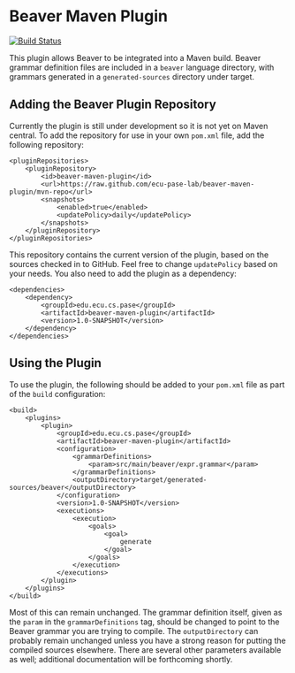 # Beaver Maven Plugin

[![Build Status](https://travis-ci.org/ecu-pase-lab/beaver-maven-plugin.svg?branch=master)](https://travis-ci.org/ecu-pase-lab/beaver-maven-plugin)

This plugin allows Beaver to be integrated into a Maven build. Beaver grammar definition files
are included in a `beaver` language directory, with grammars generated in a `generated-sources`
directory under target.

## Adding the Beaver Plugin Repository

Currently the plugin is still under development so it is not yet on Maven central. To add
the repository for use in your own `pom.xml` file, add the following repository:

```
<pluginRepositories>
    <pluginRepository>
        <id>beaver-maven-plugin</id>
        <url>https://raw.github.com/ecu-pase-lab/beaver-maven-plugin/mvn-repo</url>
        <snapshots>
            <enabled>true</enabled>
            <updatePolicy>daily</updatePolicy>
        </snapshots>
    </pluginRepository>
</pluginRepositories>

```

This repository contains the current version of the plugin, based on the sources checked
in to GitHub. Feel free to change `updatePolicy` based on your needs. You also need to
add the plugin as a dependency:

```
<dependencies>
    <dependency>
        <groupId>edu.ecu.cs.pase</groupId>
        <artifactId>beaver-maven-plugin</artifactId>
        <version>1.0-SNAPSHOT</version>
    </dependency>
</dependencies>
```

## Using the Plugin

To use the plugin, the following should be added to your `pom.xml` file as part of the
`build` configuration:

```
<build>
    <plugins>
        <plugin>
            <groupId>edu.ecu.cs.pase</groupId>
            <artifactId>beaver-maven-plugin</artifactId>
            <configuration>
                <grammarDefinitions>
                    <param>src/main/beaver/expr.grammar</param>
                </grammarDefinitions>
                <outputDirectory>target/generated-sources/beaver</outputDirectory>
            </configuration>
            <version>1.0-SNAPSHOT</version>
            <executions>
                <execution>
                    <goals>
                        <goal>
                            generate
                        </goal>
                    </goals>
                </execution>
            </executions>
        </plugin>
    </plugins>
</build>

```

Most of this can remain unchanged. The grammar definition itself, given as the `param` in the
`grammarDefinitions` tag, should be changed to point to the Beaver grammar you are trying
to compile. The `outputDirectory` can probably remain unchanged unless you have a strong
reason for putting the compiled sources elsewhere. There are several other parameters
available as well; additional documentation will be forthcoming shortly.